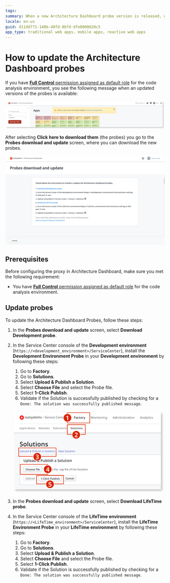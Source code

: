 ```yaml
---
tags: 
summary: When a new Architecture Dashboard probe version is released, users with Full Control of the code analysis environment can update it autonomously. Learn how to update the probes in this topic.
locale: en-us
guid: d11dd771-148b-49fd-8bfd-dfe0800620c5
app_type: traditional web apps, mobile apps, reactive web apps
---
```



# How to update the Architecture Dashboard probes

If you have [**Full Control** permission assigned as default role](how-works.md#maint-op-permissions) for the code analysis environment, you see the following message when an updated versions of the probes is available: 

![](images/probes-update-message-ad.png)

After selecting **Click here to download them** (the probes) you go to the **Probes download and update** screen, where you can download the new probes.

![](images/probes-procedure.png)

## Prerequisites

Before configuring the proxy in Architecture Dashboard, make sure you met the following requirement:

* You have [**Full Control** permission assigned as default role](how-works.md#maint-op-permissions) for the code analysis environment.

## Update probes

To update the Architecture Dashboard Probes, follow these steps:

1. In the **Probes download and update** screen, select **Download Development probe**.

1. In the Service Center console of the **Development environment** (`https://<development_environment>/ServiceCenter`), install the **Development Environment Probe** in your **Development environment** by following these steps:

    1. Go to **Factory**.
    1. Go to **Solutions**.
    1. Select **Upload & Publish a Solution**.
    1. Select **Choose File** and select the Probe file.
    1. Select **1-Click Publish**.
    1. Validate if the Solution is successfully published by checking for a `Done: The solution was successfully published message`.

    ![](images/setup-install-probes-sc.png)

1. In the **Probes download and update** screen, select **Download LifeTime probe**.

1. In the Service Center console of the **LifeTime environment** (`https://<LifeTime_environment>/ServiceCenter`), install the **LifeTime Environment Probe** in your **LifeTime environment** by following these steps:

    1. Go to **Factory**.
    1. Go to **Solutions**.
    1. Select **Upload & Publish a Solution**.
    1. Select **Choose File** and select the Probe file.
    1. Select **1-Click Publish**.
    1. Validate if the Solution is successfully published by checking for a `Done: The solution was successfully published message`.
